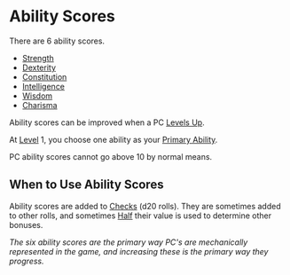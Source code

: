 # Ability Scores

There are 6 ability scores.

- [Strength](Strength.md)
- [Dexterity](Dexterity.md)
- [Constitution](Constitution.md)
- [Intelligence](Intelligence.md)
- [Wisdom](Wisdom.md)
- [Charisma](Charisma.md)

Ability scores can be improved when a PC [Levels Up](../Progression/Level.md#Level%20Up).

At [Level](../Progression/Level.md) 1, you choose one ability as your [Primary Ability](../Backgrounds/Primary%20Ability.md).

PC ability scores cannot go above 10 by normal means.

## When to Use Ability Scores

Ability scores are added to [Checks](../../Game%20Procedures/Core%20Procedures/Check.md) (d20 rolls). They are sometimes added to other rolls, and sometimes [Half](../../Game%20Procedures/Core%20Procedures/Half.md) their value is used to determine other bonuses.

*The six ability scores are the primary way PC's are mechanically represented in the game, and increasing these is the primary way they progress.*
